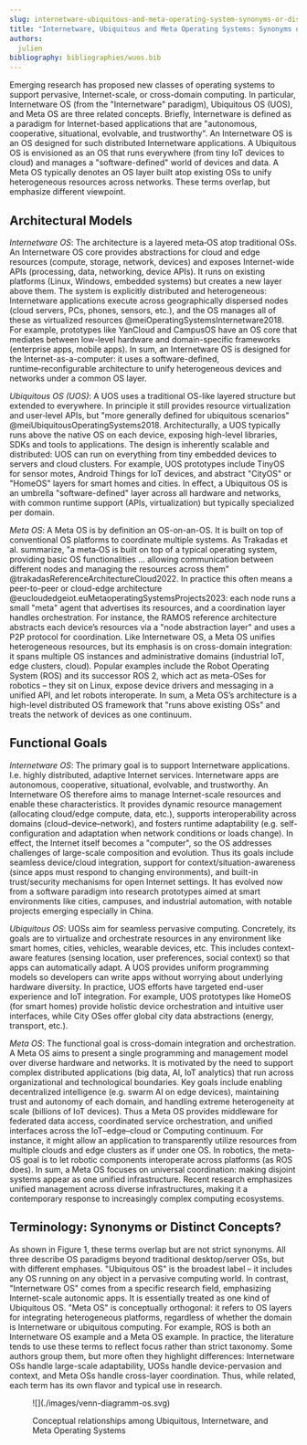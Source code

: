 ```yaml
---
slug: internetware-ubiquitous-and-meta-operating-system-synonyms-or-distinct-concepts
title: "Internetware, Ubiquitous and Meta Operating Systems: Synonyms or Distinct Concepts?"
authors:
  julien
bibliography: bibliographies/wuos.bib
---
```


Emerging research has proposed new classes of operating systems to support pervasive, Internet-scale, or cross-domain computing. In particular, Internetware OS (from the "Internetware" paradigm), Ubiquitous OS (UOS), and Meta OS are three related concepts. Briefly, Internetware is defined as a paradigm for Internet-based applications that are "autonomous, cooperative, situational, evolvable, and trustworthy". An Internetware OS is an OS designed for such distributed Internetware applications. A Ubiquitous OS is envisioned as an OS that runs everywhere (from tiny IoT devices to cloud) and manages a "software-defined" world of devices and data. A Meta OS typically denotes an OS layer built atop existing OSs to unify heterogeneous resources across networks. These terms overlap, but emphasize different viewpoint.

<!-- truncate -->

## Architectural Models

*Internetware OS*: The architecture is a layered meta‑OS atop traditional OSs. An Internetware OS core provides abstractions for cloud and edge resources (compute, storage, network, devices) and exposes Internet-wide APIs (processing, data, networking, device APIs). It runs on existing platforms (Linux, Windows, embedded systems) but creates a new layer above them. The system is explicitly distributed and heterogeneous: Internetware applications execute across geographically dispersed nodes (cloud servers, PCs, phones, sensors, etc.), and the OS manages all of these as virtualized resources @meiOperatingSystemsInternetware2018. For example, prototypes like YanCloud and CampusOS have an OS core that mediates between low-level hardware and domain-specific frameworks (enterprise apps, mobile apps). In sum, an Internetware OS is designed for the Internet-as-a-computer: it uses a software-defined, runtime‑reconfigurable architecture to unify heterogeneous devices and networks under a common OS layer.

*Ubiquitous OS (UOS)*: A UOS uses a traditional OS-like layered structure but extended to everywhere. In principle it still provides resource virtualization and user‐level APIs, but "more generally defined for ubiquitous scenarios" @meiUbiquitousOperatingSystems2018. Architecturally, a UOS typically runs above the native OS on each device, exposing high-level libraries, SDKs and tools to applications. The design is inherently scalable and distributed: UOS can run on everything from tiny embedded devices to servers and cloud clusters. For example, UOS prototypes include TinyOS for sensor motes, Android Things for IoT devices, and abstract "CityOS" or "HomeOS" layers for smart homes and cities. In effect, a Ubiquitous OS is an umbrella "software-defined" layer across all hardware and networks, with common runtime support (APIs, virtualization) but typically specialized per domain.

*Meta OS*: A Meta OS is by definition an OS-on-an-OS. It is built on top of conventional OS platforms to coordinate multiple systems. As Trakadas et al. summarize, "a meta‑OS is built on top of a typical operating system, providing basic OS functionalities ... allowing communication between different nodes and managing the resources across them" @trakadasReferenceArchitectureCloud2022. In practice this often means a peer-to-peer or cloud-edge architecture @eucloudedgeiot.euMetaoperatingSystemsProjects2023: each node runs a small "meta" agent that advertises its resources, and a coordination layer handles orchestration. For instance, the RAMOS reference architecture abstracts each device’s resources via a "node abstraction layer" and uses a P2P protocol for coordination. Like Internetware OS, a Meta OS unifies heterogeneous resources, but its emphasis is on cross-domain integration: it spans multiple OS instances and administrative domains (industrial IoT, edge clusters, cloud). Popular examples include the Robot Operating System (ROS) and its successor ROS 2, which act as meta-OSes for robotics – they sit on Linux, expose device drivers and messaging in a unified API, and let robots interoperate. In sum, a Meta OS’s architecture is a high-level distributed OS framework that "runs above existing OSs" and treats the network of devices as one continuum.

## Functional Goals

*Internetware OS*: The primary goal is to support Internetware applications. I.e. highly distributed, adaptive Internet services. Internetware apps are autonomous, cooperative, situational, evolvable, and trustworthy. An Internetware OS therefore aims to manage Internet-scale resources and enable these characteristics. It provides dynamic resource management (allocating cloud/edge compute, data, etc.), supports interoperability across domains (cloud–device–network), and fosters runtime adaptability (e.g. self-configuration and adaptation when network conditions or loads change). In effect, the Internet itself becomes a "computer", so the OS addresses challenges of large-scale composition and evolution. Thus its goals include seamless device/cloud integration, support for context/situation-awareness (since apps must respond to changing environments), and built-in trust/security mechanisms for open Internet settings. It has evolved now from a software paradigm into research prototypes aimed at smart environments like cities, campuses, and industrial automation, with notable projects emerging especially in China.

*Ubiquitous OS*: UOSs aim for seamless pervasive computing. Concretely, its goals are to virtualize and orchestrate resources in any environment like smart homes, cities, vehicles, wearable devices, etc. This includes context-aware features (sensing location, user preferences, social context) so that apps can automatically adapt. A UOS provides uniform programming models so developers can write apps without worrying about underlying hardware diversity. In practice, UOS efforts have targeted end-user experience and IoT integration. For example, UOS prototypes like HomeOS (for smart homes) provide holistic device orchestration and intuitive user interfaces, while City OSes offer global city data abstractions (energy, transport, etc.).

*Meta OS*: The functional goal is cross-domain integration and orchestration. A Meta OS aims to present a single programming and management model over diverse hardware and networks. It is motivated by the need to support complex distributed applications (big data, AI, IoT analytics) that run across organizational and technological boundaries. Key goals include enabling decentralized intelligence (e.g. swarm AI on edge devices), maintaining trust and autonomy of each domain, and handling extreme heterogeneity at scale (billions of IoT devices). Thus a Meta OS provides middleware for federated data access, coordinated service orchestration, and unified interfaces across the IoT–edge–cloud or Computing continuum. For instance, it might allow an application to transparently utilize resources from multiple clouds and edge clusters as if under one OS. In robotics, the meta-OS goal is to let robotic components interoperate across platforms (as ROS does). In sum, a Meta OS focuses on universal coordination: making disjoint systems appear as one unified infrastructure. Recent research emphasizes unified management across diverse infrastructures, making it a contemporary response to increasingly complex computing ecosystems.

## Terminology: Synonyms or Distinct Concepts?

As shown in Figure 1, these terms overlap but are not strict synonyms. All three describe OS paradigms beyond traditional desktop/server OSs, but with different emphases. "Ubiquitous OS" is the broadest label – it includes any OS running on any object in a pervasive computing world. In contrast, "Internetware OS" comes from a specific research field, emphasizing Internet-scale autonomic apps. It is essentially treated as one kind of Ubiquitous OS. "Meta OS" is conceptually orthogonal: it refers to OS layers for integrating heterogeneous platforms, regardless of whether the domain is Internetware or ubiquitous computing. For example, ROS is both an Internetware OS example and a Meta OS example. In practice, the literature tends to use these terms to reflect focus rather than strict taxonomy. Some authors group them, but more often they highlight differences: Internetware OSs handle large-scale adaptability, UOSs handle device-pervasion and context, and Meta OSs handle cross-layer coordination. Thus, while related, each term has its own flavor and typical use in research.
<figure>
<p>![](./images/venn-diagramm-os.svg)</p>
<figcaption><p>Conceptual relationships among Ubiquitous, Internetware, and Meta Operating Systems</p></figcaption>
</figure>
